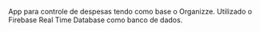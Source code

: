 App para controle de despesas tendo como base o Organizze. Utilizado o Firebase Real Time Database
como banco de dados.